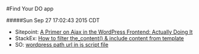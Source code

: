 #Find Your DO app

#####Sun Sep 27 17:02:43 2015 CDT
* Sitepoint: [A Primer on Ajax in the WordPress Frontend: Actually Doing It](http://code.tutsplus.com/tutorials/a-primer-on-ajax-in-the-wordpress-frontend-actually-doing-it--wp-27073)
* StackEx: [How to filter the_content() & include content from template](http://wordpress.stackexchange.com/questions/133866/how-to-filter-the-content-include-content-from-template)
* SO: [wordpress path url in js script file](http://stackoverflow.com/questions/5221630/wordpress-path-url-in-js-script-file)

